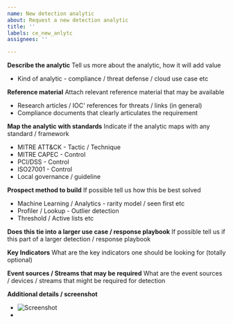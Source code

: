 ```yaml
---
name: New detection analytic
about: Request a new detection analytic
title: ''
labels: ce_new_anlytc
assignees: ''

---
```


**Describe the analytic**
Tell us more about the analytic, how it will add value
- Kind of analytic - compliance / threat defense / cloud use case etc

**Reference material**
Attach relevant reference material that may be available
- Research articles / IOC' references for threats / links (in general)
- Compliance documents that clearly articulates the requirement

**Map the analytic with standards**
Indicate if the analytic maps with any standard / framework
- MITRE ATT&CK - Tactic / Technique
- MITRE CAPEC - Control
- PCI/DSS - Control
- ISO27001 - Control
- Local governance / guideline

**Prospect method to build**
If possible tell us how this be best solved
- Machine Learning / Analytics - rarity model / seen first etc
- Profiler / Lookup - Outlier detection
- Threshold / Active lists etc

**Does this tie into a larger use case / response playbook**
If possible tell us if this part of a larger detection / response playbook

**Key Indicators**
What are the key indicators one should be looking for (totally optional)

**Event sources / Streams that may be required**
What are the event sources / devices / streams that might be required for detection

**Additional details / screenshot**
- ![Screenshot]()
-

